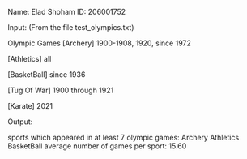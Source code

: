 Name: Elad Shoham
ID: 206001752

Input: (From the file test_olympics.txt)

Olympic Games
<sport> [Archery] <years> 1900-1908, 1920, since 1972

<sport> [Athletics] <years> all

<sport> [BasketBall] <years> since 1936

<sport> [Tug Of War] <years> 1900 through 1921

<sport> [Karate] <years> 2021

Output:

sports which appeared in at least 7 olympic games:
Archery
Athletics
BasketBall
average number of games per sport: 15.60